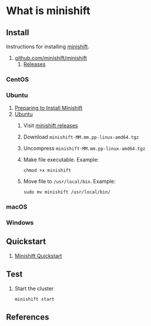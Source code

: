 # What is minishift

## Install

Instructions for installing [minishift](https://www.okd.io/minishift/).

1. [github.com/minishift/minishift](https://github.com/minishift/minishift)
    1. [Releases](https://github.com/minishift/minishift/releases)

### CentOS

### Ubuntu

1. [Preparing to Install Minishift](https://docs.okd.io/latest/minishift/getting-started/preparing-to-install.html)
1. [Ubuntu](https://docs.okd.io/latest/minishift/getting-started/installing.html)
    1. Visit [minishift releases](https://github.com/minishift/minishift/releases)
    1. Download `minishift-MM.mm.pp-linux-amd64.tgz`
    1. Uncompress `minishift-MM.mm.pp-linux-amd64.tgz`
    1. Make file executable.
       Example:

        ```console
        chmod +x minishift
        ```

    1. Move file to `/usr/local/bin`.
       Example:

        ```console
        sudo mv minishift /usr/local/bin/
       ```

### macOS

### Windows

## Quickstart

1. [Minishift Quickstart](https://docs.okd.io/latest/minishift/getting-started/quickstart.html)

## Test

1. Start the cluster

    ```console
    minishift start
    ```

## References

